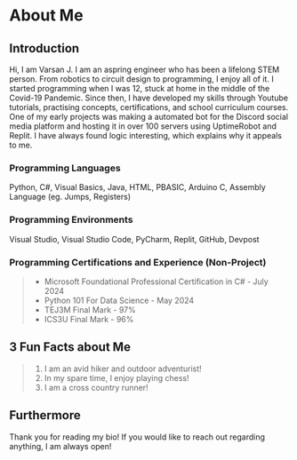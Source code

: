 # About Me

## Introduction
Hi, I am Varsan J. I am an aspring engineer who has been a lifelong STEM person. From robotics to circuit design to programming, I enjoy all of it. I started programming when I was 12, stuck at home in the middle of the Covid-19 Pandemic. Since then, I have developed my skills through Youtube tutorials, practising concepts, certifications, and school curriculum courses. One of my early projects was making a automated bot for the Discord social media platform and hosting it in over 100 servers using UptimeRobot and Replit. I have always found logic interesting, which explains why it appeals to me.

### Programming Languages
Python, C#, Visual Basics, Java, HTML, PBASIC, Arduino C, Assembly Language (eg. Jumps, Registers)

### Programming Environments
Visual Studio, Visual Studio Code, PyCharm, Replit, GitHub, Devpost

### Programming Certifications and Experience (Non-Project)
> - Microsoft Foundational Professional Certification in C# - July 2024
> - Python 101 For Data Science - May 2024
> - TEJ3M Final Mark - 97%
> - ICS3U Final Mark - 96%

## 3 Fun Facts about Me
> 1) I am an avid hiker and outdoor adventurist! 
> 2) In my spare time, I enjoy playing chess!
> 3) I am a cross country runner!

## Furthermore
Thank you for reading my bio! If you would like to reach out regarding anything, I am always open!

<!---
VarsanJ/VarsanJ is a ✨ special ✨ repository because its `README.md` (this file) appears on your GitHub profile.
You can click the Preview link to take a look at your changes.
--->
